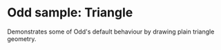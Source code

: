 # Odd sample: Triangle

Demonstrates some of Odd's default behaviour by drawing plain triangle geometry. 

